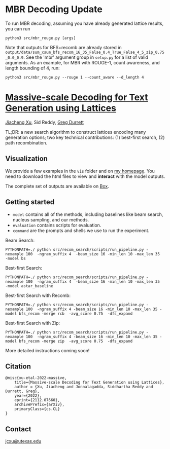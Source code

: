 # MBR Decoding Update

To run MBR decoding, assuming you have already generated lattice results, you can run
```
python3 src/mbr_rouge.py [args]
```
Note that outputs for BFS+recomb are already stored in `output/data/sum_xsum_bfs_recom_16_35_False_0.4_True_False_4_5_zip_0.75_0.0_0.9`. See the 'mbr' argument group in `setup.py` for a list of valid arguments. As an example, for MBR with ROUGE-1, count awareness, and length bounding of 4, run:
```
python3 src/mbr_rouge.py --rouge 1 --count_aware --d_length 4
```

# [Massive-scale Decoding for Text Generation using Lattices](https://arxiv.org/abs/2112.07660)
[Jiacheng Xu](https://jiacheng-xu.github.io/), Sid Reddy, [Greg Durrett](https://www.cs.utexas.edu/~gdurrett/)

TL;DR: a new search algorithm to construct lattices encoding many generation options; 
two key technical contributions: (1) best-first search, (2) path recombination.

## Visualization
We provide a few examples in the ```vis``` folder and on [my homepage](https://www.cs.utexas.edu/~jcxu/data/summarization/). You need to download the html files to view and **interact** with the model outputs.

The complete set of outputs are available on [Box](https://utexas.box.com/s/wmvhg8lol3kvgirizqyiyiblbn6ogj1a).

## Getting started


- ```model``` contains all of the methods, including baselines like beam search, nucleus sampling, and our methods.
- ```evaluation``` contains scripts for evaluation.
- ```command``` are the prompts and shells we use to run the experiment. 

Beam Search:
```
PYTHONPATH=./ python src/recom_search/scripts/run_pipeline.py -nexample 100  -ngram_suffix 4  -beam_size 16 -min_len 10 -max_len 35   -model bs 
```

Best-first Search:
```
PYTHONPATH=./ python src/recom_search/scripts/run_pipeline.py -nexample 100  -ngram_suffix 4  -beam_size 16 -min_len 10 -max_len 35   -model astar_baseline
```

Best-first Search with Recomb:
```
PYTHONPATH=./ python src/recom_search/scripts/run_pipeline.py -nexample 100  -ngram_suffix 4 -beam_size 16 -min_len 10 -max_len 35 -model bfs_recom -merge rcb  -avg_score 0.75  -dfs_expand 
```

Best-first Search with Zip:
```
PYTHONPATH=./ python src/recom_search/scripts/run_pipeline.py -nexample 100  -ngram_suffix 4 -beam_size 16 -min_len 10 -max_len 35 -model bfs_recom -merge zip  -avg_score 0.75  -dfs_expand 
```
More detailed instructions coming soon!

## Citation
```
@misc{xu-etal-2022-massive,
    title={Massive-scale Decoding for Text Generation using Lattices},
    author = {Xu, Jiacheng and Jonnalagadda, Siddhartha Reddy and Durrett, Greg},
    year={2022},
    eprint={2112.07660},
    archivePrefix={arXiv},
    primaryClass={cs.CL}
}
```

## Contact

jcxu@utexas.edu 